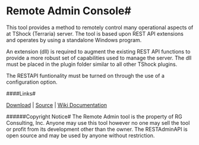 # Remote Admin Console#
This tool provides a method to remotely control many operational aspects of at TShock (Terraria) server. The tool is based upon REST API extensions and operates by using a standalone Windows program.

An extension (dll) is required to augment the existing REST API functions to provide a more robust set of capabilities used to manage the server. The dll must be placed in the plugin folder similar to all other TShock plugins.

The RESTAPI funtionality must be turned on through the use of a configuration option. 
 
####Links#

[Download](https://www.dropbox.com/s/sqwjwtd7w6h6n0z/TShockAdmin.zip?dl=0) | 
[Source](https://github.com/Grandpa-G/RemoteAdminConsole) | 
[Wiki Documentation](https://github.com/Grandpa-G/TShockRemoteAdmin/wiki/Remote-Admin-Overview)

######Copyright Notice#
The Remote Admin tool is the property of RG Consulting, Inc. Anyone may use this tool however no one may sell the tool or profit from its development other than the owner. The RESTAdminAPI is open source and may be used by anyone without restriction.
